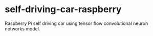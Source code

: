 # self-driving-car-raspberry
Raspberry Pi self driving car using tensor flow convolutional neuron networks model.
